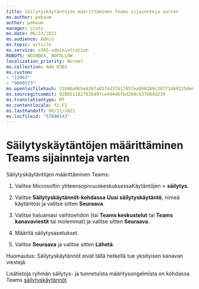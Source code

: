 ```yaml
---
title: Säilytyskäytäntöjen määrittäminen Teams sijainnteja varten
ms.author: pebaum
author: pebaum
manager: scotv
ms.date: 06/23/2021
ms.audience: Admin
ms.topic: article
ms.service: o365-administration
ROBOTS: NOINDEX, NOFOLLOW
localization_priority: Normal
ms.collection: Adm_O365
ms.custom:
- "12063"
- "9000273"
ms.openlocfilehash: 21b06a9b5e836fa83f4d37617857eabb6289c30771d69225de662415d513d720
ms.sourcegitcommit: 920051182781bd97ce4d4d6fbd268cb37b84d239
ms.translationtype: MT
ms.contentlocale: fi-FI
ms.lasthandoff: 08/11/2021
ms.locfileid: "57890143"
---
```

# <a name="configure-retention-policies-for-teams-locations"></a>Säilytyskäytäntöjen määrittäminen Teams sijainnteja varten

Säilytyskäytäntöjen määrittäminen Teams:

1. Valitse Microsoftin yhteensopivuuskeskuksessaKäytäntöjen   >  **säilytys**.

1. Valitse **Säilytyskäytännöt-kohdassa** **Uusi säilytyskäytäntö**, nimeä käytäntösi ja valitse sitten **Seuraava**.

1. Valitse haluamasi vaihtoehdon (tai **Teams keskustelut** tai **Teams kanavaviestit** tai molemmat) ja valitse sitten **Seuraava**.

1. Määritä säilytysasetukset. 

1. Valitse **Seuraava** ja valitse sitten **Lähetä**.

Huomautus: Säilytyskäytännöt eivät tällä hetkellä tue yksityisen kanavan viestejä.

Lisätietoja ryhmän säilytys- ja tunnetuista määritysongelmista on kohdassa Teams [säilytyskäytännöt](https://docs.microsoft.com/microsoft-365/compliance/create-retention-policies#retention-policy-for-teams-locations)

